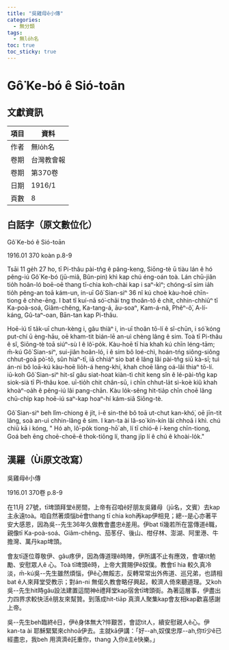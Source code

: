 ```yaml
---
title: "吳雞母ê小傳"
categories:
  - 無分類
tags:
  - 無lo̍h名
toc: true
toc_sticky: true
---
```


# Gô͘ Ke-bó ê Sió-toān

## 文獻資訊

| 項目 | 資料 |
|---|---|
| 作者 | 無lo̍h名 |
| 卷期 | 台灣教會報 |
| 卷期 | 第370卷 |
| 日期 | 1916/1 |
| 頁數 | 8 |

## 白話字（原文數位化）

Gô͘ Ke-bó ê Sió-toān

1916.01 370 koàn p.8-9

Tsāi 11 ge̍h 27 ho, tī Pi-thâu pài-tn̂g ê pâng-keng, Siōng-tè ū tiàu lán ê hó pêng-iú Gô͘ Ke-bó (jū-miâ, Bûn-pin) khì kap chú éng-oán toà. Lán chū-jiân tio̍h hoân-ló boē-oē thang tī-chia koh-chài kap i saⁿ-kìⁿ; chóng-sī sim ia̍h tio̍h pêng-an toā kám-un, in-uī Gô͘ Sian-siⁿ 36 nî kú choè kàu-hoē chīn-tiong ê chhe-ēng. I bat tī kuí-nā só͘-chāi tng thoân-tō ê chit, chhin-chhiūⁿ tī Ka-poà-soá, Giâm-chêng, Ka-tang-á, āu-soaⁿ, Kam-á-nâ, Phêⁿ-ô͘, A-lí-káng, Gû-taⁿ-oan, Bān-tan kap Pi-thâu.

Hoē-iú tī ta̍k-uī chun-kèng i, gâu thiàⁿ i, in-uī thoân tō-lí ê sî-chūn, i só͘ kóng put-chí ū èng-hāu, oē kham-tit bián-lē an-uì chèng lâng ê sim. Toà tī Pi-thâu ê sî, Siōng-tè toā siúⁿ-sù I ê lô͘-po̍k. Kàu-hoē tī hia khah kú chīn léng-tām; m̄-kú Gô͘ Sian-siⁿ, sui-jiân hoân-ló, i ê sim bô loé-chì, hoán-tńg siông-siông chhut-goā pò͘-tō, sûn hiaⁿ-tī, iā chhiáⁿ sio bat ê lâng lâi pài-tn̂g siū kà-sī; tuì án-ni bô loā-kú kàu-hoē lio̍h-á heng-khí, khah choē lâng oá-lâi thiaⁿ tō-lí. iū-koh Gô͘ Sian-siⁿ hit-sî gâu siat-hoat kiàn-tì chit keng sîn ê lé-pài-tn̂g kap siok-sià tī Pi-thâu koe. uī-tio̍h chit chân-sū, i chīn chhut-la̍t sì-koè kiû khah khoàⁿ-oa̍h ê pêng-iú lâi pang-chān. Kàu lo̍k-sêng hit-tia̍p chīn choē lâng chū-chi̍p kap hoē-iú saⁿ-kap hoaⁿ-hí kám-siā Siōng-tè.

Gô͘ Sian-siⁿ beh lîm-chiong ê ji̍t, i-ê sin-thé bô toā ut-chut kan-khó͘, oē jīn-tit lâng, soà an-uì chhin-lâng ê sim. I kan-ta ài Iâ-so͘ kín-kín lâi chhoā i khì. chú chiū kā i kóng, " Hó ah, lô͘-po̍k tiong-hō͘ ah, lí tī chió-ê í-keng chīn-tiong, Goá beh ēng choē-choē-ê thok-tiōng lí, thang ji̍p lí ê chú ê khoài-lo̍k."

## 漢羅（Ùi原文改寫）

吳雞母ê小傳

1916.01 370卷 p.8-9

在11月 27號，tī埤頭拜堂ê房間，上帝有召咱ê好朋友吳雞母（jū名，文賓）去kap主永遠toà。咱自然著煩惱bē會thang tī chia koh再kap伊相見；總--是心亦著平安大感恩，因為吳--先生36年久做教會盡忠ê差用。伊bat tī幾若所在當傳道ê職，親像tī Ka-poà-soá、Giâm-chêng、茄苳仔、後山、柑仔林、澎湖、阿里港、牛擔灣、萬丹kap埤頭。

會友tī逐位尊敬伊、gâu疼伊，因為傳道理ê時陣，伊所講不止有應效，會堪tit勉勵、安慰眾人ê 心。Toà tī埤頭ê時，上帝大賞賜伊ê奴僕。教會tī hia 較久真冷淡，m̄-kú吳--先生雖然煩惱，伊ê心無餒志，反轉常常出外佈道、巡兄弟，也請相bat ê人來拜堂受教示；對án-ni 無偌久教會略仔興起，較濟人倚來聽道理。又koh 吳--先生hit時gâu設法建置這間神ê禮拜堂kap宿舍tī埤頭街。為著這層事，伊盡出力四界求較快活ê朋友來幫贊。到落成hit-tia̍p 真濟人聚集kap會友相kap歡喜感謝上帝。

吳--先生beh臨終ê日，伊ê身体無大?悴艱苦，會認tit人，續安慰親人ê心。伊kan-ta ài 耶穌緊緊來chhoā伊去。主就kā伊講：「好--ah,奴僕忠厚--ah,你tī少ê已經盡忠，我beh 用濟濟ê託重你，thang 入你ê主ê快樂。」

